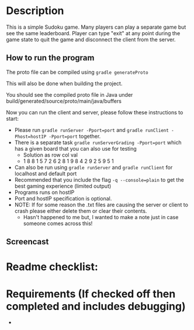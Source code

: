 # Description 
This is a simple Sudoku game. Many players can play a separate game but see the same leaderboard. Player can type "exit" at any point during the game state to quit the game and disconnect the client from the
server.

## How to run the program
The proto file can be compiled using
``gradle generateProto``  

This will also be done when building the project.  

You should see the compiled proto file in Java under build/generated/source/proto/main/java/buffers  

Now you can run the client and server, please follow these instructions to start:
* Please run `gradle runServer -Pport=port` and `gradle runClient -Phost=hostIP -Pport=port` together.
* There is a separate task `gradle runServerGrading -Pport=port` which has a given board that you can also use for testing
  * Solution as row col val
  * 1 8 8
    1 5 7
    2 6 2
    8 1 9
    8 4 2
    9 2 5
    9 5 1
* Can also be run using `gradle runServer` and `gradle runClient` for localhost and default port
* Recommended that you include the flag `-q --console=plain` to get the best gaming experience (limited output)
* Programs runs on hostIP
* Port and hostIP specification is optional.
* NOTE: If for some reason the .txt files are causing the server or client to crash please either delete them or clear their contents.
  * Hasn't happened to me but, I wanted to make a note just in case someone comes across this!

## Screencast

# Readme checklist:


# Requirements (If checked off then completed and includes debugging)
- 